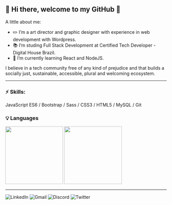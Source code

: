 ## 👋 Hi there, welcome to my GitHub 🚀

A little about me:

- ✏️ I’m a art director and graphic designer with experience in web development with Wordpress.
- 📚 I’m studing Full Stack Development at Certified Tech Developer - Digital House Brazil.
- 🌱 I’m currently learning React and NodeJS.

I believe in a tech community free of any kind of prejudice and that builds a socially just, sustainable, accessible, plural and welcoming ecosystem.

<hr>

### ⚡ Skills:

JavaScript ES6 / Bootstrap / Sass / CSS3 / HTML5 / MySQL / Git

### 💡 Languages
<img height=180rem src="https://github-readme-stats.vercel.app/api?username=tuliopxavier&show_icons=true&theme=cobalt&include_all_commits=true&count_private=true&title_color=2ED3EA"/> <img height=180rem src="https://github-readme-stats.vercel.app/api/top-langs/?username=tuliopxavier&layout=compact&theme=cobalt&title_color=2ED3EA"/>

<hr>

![LinkedIn](https://img.shields.io/badge/linkedin-%230077B5.svg?style=for-the-badge&logo=linkedin&logoColor=white&link=https://www.linkedin.com/in/tuliopxavier/)
![Gmail](https://img.shields.io/badge/Gmail-D14836?style=for-the-badge&logo=gmail&logoColor=white&link=https://mailto:tuliopxavier@gmail.com)
![Discord](https://img.shields.io/badge/Discord-%237289DA.svg?style=for-the-badge&logo=discord&logoColor=white&link=https://https://discord.gg/879469602827038771)
![Twitter](https://img.shields.io/badge/twitter-%231DA1F2.svg?style=for-the-badge&logo=Twitter&logoColor=white&link=https://https://twitter.com/tuliopxavier)

